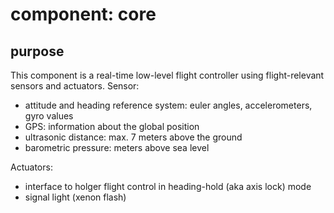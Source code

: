 # component: core
## purpose
This component is a real-time low-level flight controller using flight-relevant sensors and actuators.
Sensor:

- attitude and heading reference system: euler angles, accelerometers, gyro values
- GPS: information about the global position
- ultrasonic distance: max. 7 meters above the ground
- barometric pressure: meters above sea level

Actuators:
- interface to holger flight control in heading-hold (aka axis lock) mode
- signal light (xenon flash)
